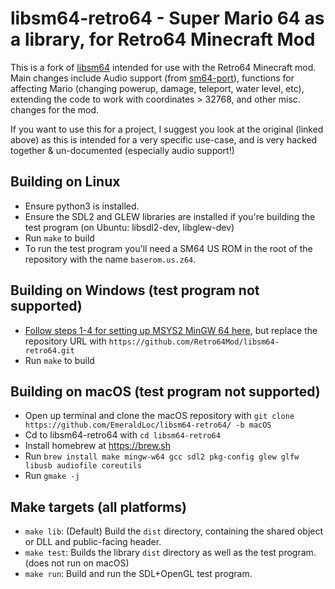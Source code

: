 # libsm64-retro64 - Super Mario 64 as a library, for Retro64 Minecraft Mod

This is a fork of [libsm64](https://github.com/libsm64/libsm64) intended for use with the Retro64 Minecraft mod.
Main changes include Audio support (from [sm64-port](https://github.com/sm64-port/sm64-port)), functions for affecting Mario (changing powerup, damage, teleport, water level, etc), extending the code to work with coordinates > 32768, and other misc. changes for the mod.

If you want to use this for a project, I suggest you look at the original (linked above) as this is intended for a very specific use-case, and is very hacked together & un-documented (especially audio support!)

## Building on Linux

- Ensure python3 is installed.
- Ensure the SDL2 and GLEW libraries are installed if you're building the test program (on Ubuntu: libsdl2-dev, libglew-dev)
- Run `make` to build
- To run the test program you'll need a SM64 US ROM in the root of the repository with the name `baserom.us.z64`.

## Building on Windows (test program not supported)
- [Follow steps 1-4 for setting up MSYS2 MinGW 64 here](https://github.com/sm64-port/sm64-port#windows), but replace the repository URL with `https://github.com/Retro64Mod/libsm64-retro64.git`
- Run `make` to build

## Building on macOS (test program not supported)
- Open up terminal and clone the macOS repository with `git clone https://github.com/EmeraldLoc/libsm64-retro64/ -b macOS`
- Cd to libsm64-retro64 with `cd libsm64-retro64`
- Install homebrew at https://brew.sh
- Run `brew install make mingw-w64 gcc sdl2 pkg-config glew glfw libusb audiofile coreutils`
- Run `gmake -j`

## Make targets (all platforms)

- `make lib`: (Default) Build the `dist` directory, containing the shared object or DLL and public-facing header.
- `make test`: Builds the library `dist` directory as well as the test program. (does not run on macOS)
- `make run`: Build and run the SDL+OpenGL test program.

